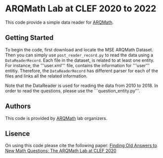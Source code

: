 # ARQMath Lab at CLEF 2020 to 2022
This code provide a simple data reader for [ARQMath](https://www.cs.rit.edu/~dprl/ARQMath/). 

## Getting Started

To begin the code, first download and locate the MSE ARQMath Dataset. Then you can simply use ```post_reader_record.py``` to read the data using a ```DataReaderRecord```. Each file in the dataset, is related to at least one entity. For instance, the '''user.xml''' file, contains the information for '''user''' entitiy. Therefore, the ```DataReaderRecord``` has different parser for each of the files and links all the related information.


Note that the DataReader is used for reading the data from 2010 to 2018. In order to read the questions, please use the ```question_entity.py'''.


## Authors

This code is provided by [ARQMath](https://www.cs.rit.edu/~dprl/ARQMath/) lab organizers. 

## Lisence 
On using this code please cite the following paper:
[Finding Old Answers to New Math Questions: The ARQMath Lab at CLEF 2020](https://link.springer.com/content/pdf/10.1007/978-3-030-45442-5_73.pdf)
